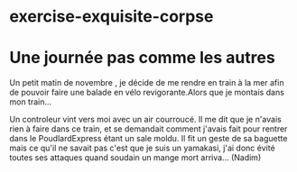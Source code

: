 # exercise-exquisite-corpse
# Une journée pas comme les autres

Un petit matin de novembre , je décide de me rendre en train à la mer afin de pouvoir faire une balade en vélo revigorante.Alors que je montais dans mon train...

Un controleur vint vers moi avec un air courroucé. Il me dit que je n'avais rien à faire dans ce train, et se demandait comment j'avais fait pour rentrer dans le PoudlardExpress étant un sale moldu. Il fit un geste de sa baguette mais ce qu'il ne savait pas c'est que je suis un yamakasi, j'ai donc évité toutes ses attaques quand soudain un mange mort arriva... (Nadim)